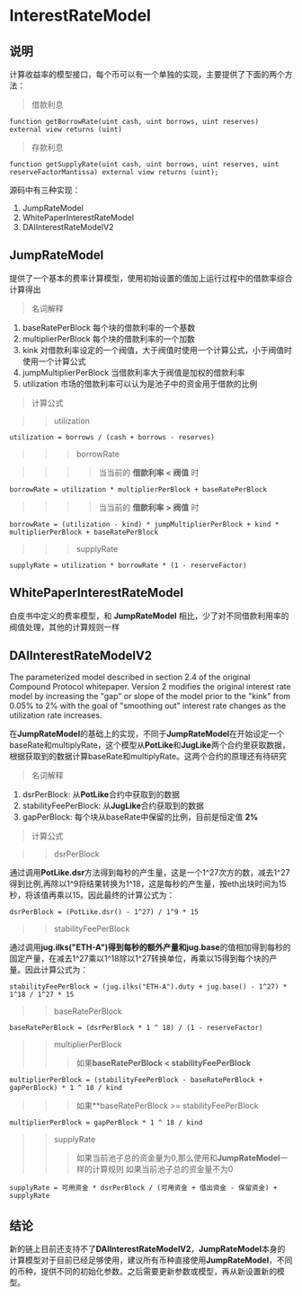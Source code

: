 # InterestRateModel

## 说明

计算收益率的模型接口，每个币可以有一个单独的实现，主要提供了下面的两个方法：

> 借款利息

```
function getBorrowRate(uint cash, uint borrows, uint reserves) external view returns (uint)
```

> 存款利息

```
function getSupplyRate(uint cash, uint borrows, uint reserves, uint reserveFactorMantissa) external view returns (uint);
```

源码中有三种实现：

1. JumpRateModel
2. WhitePaperInterestRateModel
3. DAIInterestRateModelV2

## JumpRateModel

提供了一个基本的费率计算模型，使用初始设置的值加上运行过程中的借款率综合计算得出

> 名词解释

1. baseRatePerBlock 每个块的借款利率的一个基数
2. multiplierPerBlock 每个块的借款利率的一个加数
3. kink 对借款利率设定的一个阀值，大于阀值时使用一个计算公式，小于阀值时使用一个计算公式
4. jumpMultiplierPerBlock 当借款利率大于阀值是加权的借款利率
5. utilization 市场的借款利率可以认为是池子中的资金用于借款的比例

> 计算公式

>> utilization

```
utilization = borrows / (cash + borrows - reserves)
```

>>> borrowRate

>>>> 当当前的 **借款利率 < 阀值** 时

```
borrowRate = utilization * multiplierPerBlock + baseRatePerBlock
```

>>>> 当当前的 **借款利率 > 阀值** 时

```
borrowRate = (utilization - kind) * jumpMultiplierPerBlock + kind * multiplierPerBlock + baseRatePerBlock
```

>>> supplyRate

```
supplyRate = utilization * borrowRate * (1 - reserveFactor)
```

## WhitePaperInterestRateModel

白皮书中定义的费率模型，和 **JumpRateModel** 相比，少了对不同借款利用率的阀值处理，其他的计算规则一样

## DAIInterestRateModelV2

The parameterized model described in section 2.4 of the original Compound Protocol whitepaper.
   Version 2 modifies the original interest rate model by increasing the "gap" or slope of the model prior
   to the "kink" from 0.05% to 2% with the goal of "smoothing out" interest rate changes as the utilization
   rate increases.
   
在**JumpRateModel**的基础上的实现，不同于**JumpRateModel**在开始设定一个baseRate和multiplyRate，这个模型从**PotLike**和**JugLike**两个合约里获取数据，根据获取到的数据计算baseRate和multiplyRate。这两个合约的原理还有待研究

> 名词解释

1. dsrPerBlock: 从**PotLike**合约中获取到的数据
2. stabilityFeePerBlock: 从**JugLike**合约获取到的数据
3. gapPerBlock: 每个块从baseRate中保留的比例，目前是恒定值 **2%**

> 计算公式

>> dsrPerBlock

通过调用**PotLike.dsr**方法得到每秒的产生量，这是一个1^27次方的数，减去1^27得到比例,再除以1^9将结果转换为1^18，这是每秒的产生量，按eth出块时间为15秒，将该值再乘以15。因此最终的计算公式为：

```
dsrPerBlock = (PotLike.dsr() - 1^27) / 1^9 * 15
```

>> stabilityFeePerBlock

通过调用**jug.ilks("ETH-A")**得到每秒的额外产量和**jug.base**的值相加得到每秒的固定产量，在减去1^27乘以1^18除以1^27转换单位，再乘以15得到每个块的产量。因此计算公式为：

```
stabilityFeePerBlock = (jug.ilks("ETH-A").duty + jug.base() - 1^27) * 1^18 / 1^27 * 15
```

>> baseRatePerBlock

```
baseRatePerBlock = (dsrPerBlock * 1 ^ 18) / (1 - reserveFactor)
```

>> multiplierPerBlock
>>> 如果**baseRatePerBlock < stabilityFeePerBlock**

```
multiplierPerBlock = (stabilityFeePerBlock - baseRatePerBlock + gapPerBlock) * 1 ^ 18 / kind
```

>>> 如果**baseRatePerBlock >= stabilityFeePerBlock

```
multiplierPerBlock = gapPerBlock * 1 ^ 18 / kind
```

>> supplyRate
>>> 如果当前池子总的资金量为0,那么使用和**JumpRateModel**一样的计算规则
>>> 如果当前池子总的资金量不为0

```
supplyRate = 可用资金 * dsrPerBlock / (可用资金 + 借出资金 - 保留资金) + supplyRate
```

## 结论

新的链上目前还支持不了**DAIInterestRateModelV2**，**JumpRateModel**本身的计算模型对于目前已经足够使用，建议所有币种直接使用**JumpRateModel**，不同的币种，提供不同的初始化参数。之后需要更新参数或模型，再从新设置新的模型。